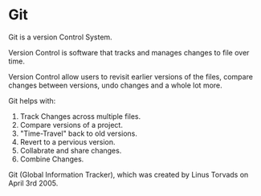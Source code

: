 # Git

Git is a version Control System.

Version Control is software that tracks and manages changes to file over time.

Version Control allow users to revisit earlier versions of the files, compare changes between versions, undo changes and a whole lot more.

Git helps with:

1. Track Changes across multiple files.
2. Compare versions of a project.
3. "Time-Travel" back to old versions.
4. Revert to a pervious version.
5. Collabrate and share changes.
6. Combine Changes.


Git (Global Information Tracker), which was created by Linus Torvads on April 3rd 2005.


